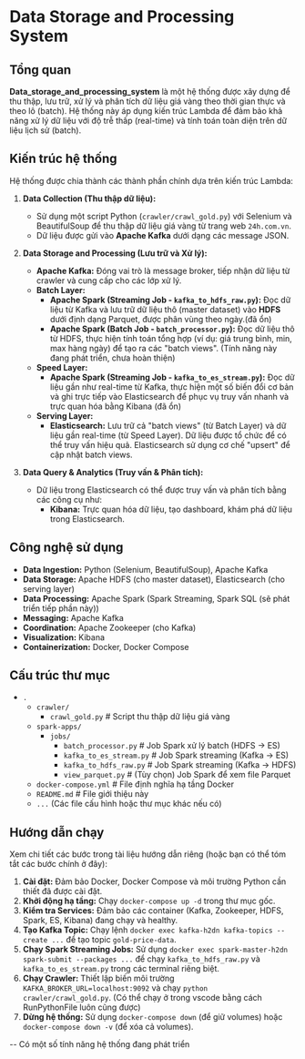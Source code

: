 # Data Storage and Processing System

## Tổng quan

**Data_storage_and_processing_system** là một hệ thống được xây dựng để thu thập, lưu trữ, xử lý và phân tích dữ liệu giá vàng theo thời gian thực và theo lô (batch). Hệ thống này áp dụng kiến trúc Lambda để đảm bảo khả năng xử lý dữ liệu với độ trễ thấp (real-time) và tính toán toàn diện trên dữ liệu lịch sử (batch).

## Kiến trúc hệ thống

Hệ thống được chia thành các thành phần chính dựa trên kiến trúc Lambda:

1.  **Data Collection (Thu thập dữ liệu):**
    *   Sử dụng một script Python (`crawler/crawl_gold.py`) với Selenium và BeautifulSoup để thu thập dữ liệu giá vàng từ trang web `24h.com.vn`.
    *   Dữ liệu được gửi vào **Apache Kafka** dưới dạng các message JSON.

2.  **Data Storage and Processing (Lưu trữ và Xử lý):**
    *   **Apache Kafka:** Đóng vai trò là message broker, tiếp nhận dữ liệu từ crawler và cung cấp cho các lớp xử lý.
    *   **Batch Layer:**
        *   **Apache Spark (Streaming Job - `kafka_to_hdfs_raw.py`):** Đọc dữ liệu từ Kafka và lưu trữ dữ liệu thô (master dataset) vào **HDFS** dưới định dạng Parquet, được phân vùng theo ngày.(đã ổn)
        *   **Apache Spark (Batch Job - `batch_processor.py`):** Đọc dữ liệu thô từ HDFS, thực hiện tính toán tổng hợp (ví dụ: giá trung bình, min, max hàng ngày) để tạo ra các "batch views". (Tính năng này đang phát triển, chưa hoàn thiện)
    *   **Speed Layer:**
        *   **Apache Spark (Streaming Job - `kafka_to_es_stream.py`):** Đọc dữ liệu gần như real-time từ Kafka, thực hiện một số biến đổi cơ bản và ghi trực tiếp vào Elasticsearch để phục vụ truy vấn nhanh và trực quan hóa bằng Kibana (đã ổn)
    *   **Serving Layer:**
        *   **Elasticsearch:** Lưu trữ cả "batch views" (từ Batch Layer) và dữ liệu gần real-time (từ Speed Layer). Dữ liệu được tổ chức để có thể truy vấn hiệu quả. Elasticsearch sử dụng cơ chế "upsert" để cập nhật batch views.

3.  **Data Query & Analytics (Truy vấn & Phân tích):**
    *   Dữ liệu trong Elasticsearch có thể được truy vấn và phân tích bằng các công cụ như:
        *   **Kibana:** Trực quan hóa dữ liệu, tạo dashboard, khám phá dữ liệu trong Elasticsearch.
        

## Công nghệ sử dụng

*   **Data Ingestion:** Python (Selenium, BeautifulSoup), Apache Kafka
*   **Data Storage:** Apache HDFS (cho master dataset), Elasticsearch (cho serving layer)
*   **Data Processing:** Apache Spark (Spark Streaming, Spark SQL (sẽ phát triển tiếp phần này))
*   **Messaging:** Apache Kafka
*   **Coordination:** Apache Zookeeper (cho Kafka)
*   **Visualization:** Kibana
*   **Containerization:** Docker, Docker Compose

## Cấu trúc thư mục


*   `.`
    *   `crawler/`
        *   `crawl_gold.py`         # Script thu thập dữ liệu giá vàng
    *   `spark-apps/`
        *   `jobs/`
            *   `batch_processor.py`     # Job Spark xử lý batch (HDFS -> ES)
            *   `kafka_to_es_stream.py`  # Job Spark streaming (Kafka -> ES)
            *   `kafka_to_hdfs_raw.py`   # Job Spark streaming (Kafka -> HDFS)
            *   `view_parquet.py`        # (Tùy chọn) Job Spark để xem file Parquet
    *   `docker-compose.yml`        # File định nghĩa hạ tầng Docker
    *   `README.md`                 # File giới thiệu này
    *   `...` (Các file cấu hình hoặc thư mục khác nếu có)

## Hướng dẫn chạy

Xem chi tiết các bước trong tài liệu hướng dẫn riêng (hoặc bạn có thể tóm tắt các bước chính ở đây):

1.  **Cài đặt:** Đảm bảo Docker, Docker Compose và môi trường Python cần thiết đã được cài đặt.
2.  **Khởi động hạ tầng:** Chạy `docker-compose up -d` trong thư mục gốc.
3.  **Kiểm tra Services:** Đảm bảo các container (Kafka, Zookeeper, HDFS, Spark, ES, Kibana) đang chạy và healthy.
4.  **Tạo Kafka Topic:** Chạy lệnh `docker exec kafka-h2dn kafka-topics --create ...` để tạo topic `gold-price-data`.
5.  **Chạy Spark Streaming Jobs:** Sử dụng `docker exec spark-master-h2dn spark-submit --packages ...` để chạy `kafka_to_hdfs_raw.py` và `kafka_to_es_stream.py` trong các terminal riêng biệt.
6.  **Chạy Crawler:** Thiết lập biến môi trường `KAFKA_BROKER_URL=localhost:9092` và chạy `python crawler/crawl_gold.py`. (Có thể chạy ở trong vscode bằng cách RunPythonFile luôn cũng được)
7.  **Dừng hệ thống:** Sử dụng `docker-compose down` (để giữ volumes) hoặc `docker-compose down -v` (để xóa cả volumes).

-- Có một số tính năng hệ thống đang phát triển